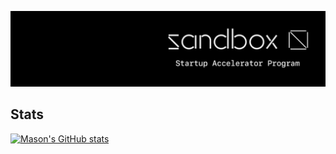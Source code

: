 ![Sandbox Startup Accelerator Program](https://github.com/masonnh/masonnh/blob/main/img/Sandbox-Cover.jpg)

## Stats
[![Mason's GitHub stats](https://github-readme-stats.vercel.app/api?username=masonnh)](https://github.com/anuraghazra/github-readme-stats)
